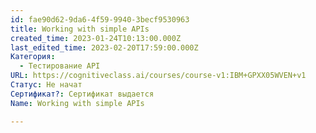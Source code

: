 ```yaml
---
id: fae90d62-9da6-4f59-9940-3becf9530963
title: Working with simple APIs
created_time: 2023-01-24T10:13:00.000Z
last_edited_time: 2023-02-20T17:59:00.000Z
Категория:
  - Тестирование API
URL: https://cognitiveclass.ai/courses/course-v1:IBM+GPXX05WVEN+v1
Статус: Не начат
Сертификат?: Сертификат выдается
Name: Working with simple APIs

---
```

